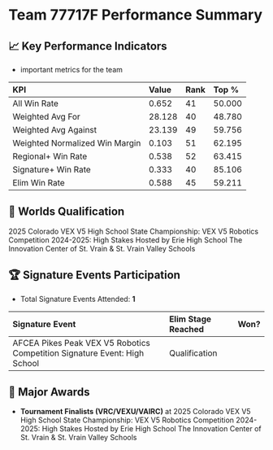# Team 77717F Performance Summary

## 📈 Key Performance Indicators
- important metrics for the team

| KPI | Value | Rank | Top % |
|:---|:-----|:----|:-----|
| All Win Rate | 0.652 | 41 | 50.000 |
| Weighted Avg For | 28.128 | 40 | 48.780 |
| Weighted Avg Against | 23.139 | 49 | 59.756 |
| Weighted Normalized Win Margin | 0.103 | 51 | 62.195 |
| Regional+ Win Rate | 0.538 | 52 | 63.415 |
| Signature+ Win Rate | 0.333 | 40 | 85.106 |
| Elim Win Rate | 0.588 | 45 | 59.211 |


## 🎯 Worlds Qualification
2025 Colorado VEX V5 High School State Championship: VEX V5 Robotics Competition 2024-2025: High Stakes Hosted by Erie High School The Innovation Center of St. Vrain & St. Vrain Valley Schools

## 🏆 Signature Events Participation
- Total Signature Events Attended: **1**

| Signature Event | Elim Stage Reached | Won? |
|:----------------|:-------------------|:----|
| AFCEA Pikes Peak VEX V5 Robotics Competition Signature Event: High School | Qualification |  |


## 🥇 Major Awards
- **Tournament Finalists (VRC/VEXU/VAIRC)** at 2025 Colorado VEX V5 High School State Championship: VEX V5 Robotics Competition 2024-2025: High Stakes Hosted by Erie High School The Innovation Center of St. Vrain & St. Vrain Valley Schools

